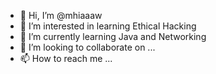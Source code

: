- 👋 Hi, I’m @mhiaaaw
- 👀 I’m interested in learning Ethical Hacking
- 🌱 I’m currently learning Java and Networking
- 💞️ I’m looking to collaborate on ...
- 📫 How to reach me ...

<!---
mhiaaaw/mhiaaaw is a ✨ special ✨ repository because its `README.md` (this file) appears on your GitHub profile.
You can click the Preview link to take a look at your changes.
--->
